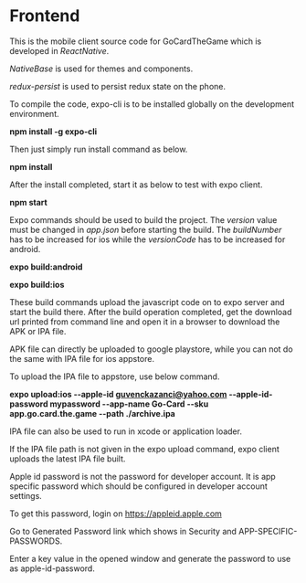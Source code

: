 # Frontend

This is the mobile client source code for GoCardTheGame which is developed in *ReactNative*.

*NativeBase* is used for themes and components.

*redux-persist* is used to persist redux state on the phone.

To compile the code, expo-cli is to be installed globally on the development environment.

**npm install -g expo-cli**

Then just simply run install command as below.

**npm install**

After the install completed, start it as below to test with expo client.

**npm start**

Expo commands should be used to build the project. The *version* value must be changed in *app.json* before starting the build. The *buildNumber* has to be increased for ios while the *versionCode* has to be increased for android.

**expo build:android**

**expo build:ios**

These build commands upload the javascript code on to expo server and start the build there. After the build operation completed, get the download url printed from command line and open it in a browser to download the APK or IPA file.

APK file can directly be uploaded to google playstore, while you can not do the same with IPA file for ios appstore.

To upload the IPA file to appstore, use below command.

**expo upload:ios --apple-id guvenckazanci@yahoo.com --apple-id-password mypassword --app-name Go-Card --sku app.go.card.the.game --path ./archive.ipa**

IPA file can also be used to run in xcode or application loader. 

If the IPA file path is not given in the expo upload command, expo client uploads the latest IPA file built.

Apple id password is not the password for developer account. It is app specific password which should be configured in developer account settings.

To get this password, login on https://appleid.apple.com 

Go to Generated Password link which shows in Security and APP-SPECIFIC-PASSWORDS.

Enter a key value in the opened window and generate the password to use as apple-id-password.
